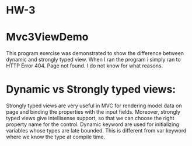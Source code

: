 # HW-3
# Mvc3ViewDemo
This program exercise was demonstrated to show the difference between dynamic and strongly typed view. When I ran the program i simply ran to HTTP Error 404. Page not found. I do not know for what reasons.

# Dynamic vs Strongly typed views:
Strongly typed views are very useful in MVC for rendering model data on page and binding the properties with the input fields. Moreover, strongly typed views give intellisense support, so that we can choose the right property name for the control.
Dynamic keyword are used for initializing variables whose types are late bounded. This is different from var keyword where we know the type at compile time.
